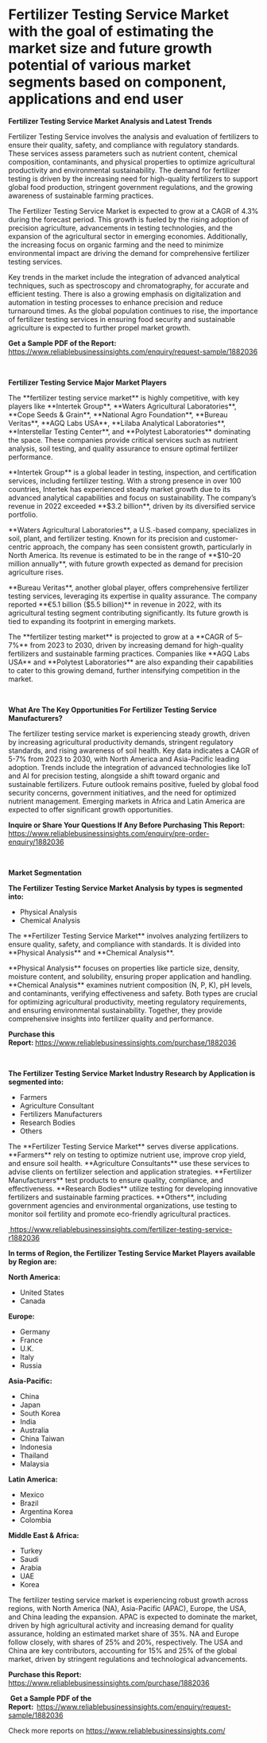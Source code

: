 <p><h1>Fertilizer Testing Service Market with the goal of estimating the market size and future growth potential of various market segments based on component, applications and end user</h1></p><p><strong>Fertilizer Testing Service Market Analysis and Latest Trends</strong></p>
<p><p>Fertilizer Testing Service involves the analysis and evaluation of fertilizers to ensure their quality, safety, and compliance with regulatory standards. These services assess parameters such as nutrient content, chemical composition, contaminants, and physical properties to optimize agricultural productivity and environmental sustainability. The demand for fertilizer testing is driven by the increasing need for high-quality fertilizers to support global food production, stringent government regulations, and the growing awareness of sustainable farming practices.</p><p>The Fertilizer Testing Service Market is expected to grow at a CAGR of 4.3% during the forecast period. This growth is fueled by the rising adoption of precision agriculture, advancements in testing technologies, and the expansion of the agricultural sector in emerging economies. Additionally, the increasing focus on organic farming and the need to minimize environmental impact are driving the demand for comprehensive fertilizer testing services.</p><p>Key trends in the market include the integration of advanced analytical techniques, such as spectroscopy and chromatography, for accurate and efficient testing. There is also a growing emphasis on digitalization and automation in testing processes to enhance precision and reduce turnaround times. As the global population continues to rise, the importance of fertilizer testing services in ensuring food security and sustainable agriculture is expected to further propel market growth.</p></p>
<p><strong>Get a Sample PDF of the Report:&nbsp;</strong> <a href="https://www.reliablebusinessinsights.com/enquiry/request-sample/1882036?utm_campaign=62&utm_medium=2&utm_source=Github&utm_content=ia&utm_term=21012025&utm_id=fertilizer-testing-service">https://www.reliablebusinessinsights.com/enquiry/request-sample/1882036</a></p>
<p>&nbsp;</p>
<p><strong>Fertilizer Testing Service Major Market Players</strong></p>
<p><p>The **fertilizer testing service market** is highly competitive, with key players like **Intertek Group**, **Waters Agricultural Laboratories**, **Cope Seeds & Grain**, **National Agro Foundation**, **Bureau Veritas**, **AGQ Labs USA**, **Lilaba Analytical Laboratories**, **Interstellar Testing Center**, and **Polytest Laboratories** dominating the space. These companies provide critical services such as nutrient analysis, soil testing, and quality assurance to ensure optimal fertilizer performance.</p><p>**Intertek Group** is a global leader in testing, inspection, and certification services, including fertilizer testing. With a strong presence in over 100 countries, Intertek has experienced steady market growth due to its advanced analytical capabilities and focus on sustainability. The company’s revenue in 2022 exceeded **$3.2 billion**, driven by its diversified service portfolio.</p><p>**Waters Agricultural Laboratories**, a U.S.-based company, specializes in soil, plant, and fertilizer testing. Known for its precision and customer-centric approach, the company has seen consistent growth, particularly in North America. Its revenue is estimated to be in the range of **$10–20 million annually**, with future growth expected as demand for precision agriculture rises.</p><p>**Bureau Veritas**, another global player, offers comprehensive fertilizer testing services, leveraging its expertise in quality assurance. The company reported **€5.1 billion ($5.5 billion)** in revenue in 2022, with its agricultural testing segment contributing significantly. Its future growth is tied to expanding its footprint in emerging markets.</p><p>The **fertilizer testing market** is projected to grow at a **CAGR of 5–7%** from 2023 to 2030, driven by increasing demand for high-quality fertilizers and sustainable farming practices. Companies like **AGQ Labs USA** and **Polytest Laboratories** are also expanding their capabilities to cater to this growing demand, further intensifying competition in the market.</p></p>
<p>&nbsp;</p>
<p><strong>What Are The Key Opportunities For Fertilizer Testing Service Manufacturers?</strong></p>
<p><p>The fertilizer testing service market is experiencing steady growth, driven by increasing agricultural productivity demands, stringent regulatory standards, and rising awareness of soil health. Key data indicates a CAGR of 5-7% from 2023 to 2030, with North America and Asia-Pacific leading adoption. Trends include the integration of advanced technologies like IoT and AI for precision testing, alongside a shift toward organic and sustainable fertilizers. Future outlook remains positive, fueled by global food security concerns, government initiatives, and the need for optimized nutrient management. Emerging markets in Africa and Latin America are expected to offer significant growth opportunities.</p></p>
<p><strong>Inquire or Share Your Questions If Any Before Purchasing This Report:</strong> <a href="https://www.reliablebusinessinsights.com/enquiry/pre-order-enquiry/1882036?utm_campaign=62&utm_medium=2&utm_source=Github&utm_content=ia&utm_term=21012025&utm_id=fertilizer-testing-service">https://www.reliablebusinessinsights.com/enquiry/pre-order-enquiry/1882036</a></p>
<p>&nbsp;</p>
<p><strong>Market Segmentation</strong></p>
<p><strong>The Fertilizer Testing Service Market Analysis by types is segmented into:</strong></p>
<p><ul><li>Physical Analysis</li><li>Chemical Analysis</li></ul></p>
<p><p>The **Fertilizer Testing Service Market** involves analyzing fertilizers to ensure quality, safety, and compliance with standards. It is divided into **Physical Analysis** and **Chemical Analysis**.  </p><p>**Physical Analysis** focuses on properties like particle size, density, moisture content, and solubility, ensuring proper application and handling. **Chemical Analysis** examines nutrient composition (N, P, K), pH levels, and contaminants, verifying effectiveness and safety. Both types are crucial for optimizing agricultural productivity, meeting regulatory requirements, and ensuring environmental sustainability. Together, they provide comprehensive insights into fertilizer quality and performance.</p></p>
<p><strong>Purchase this Report:&nbsp;</strong><a href="https://www.reliablebusinessinsights.com/purchase/1882036?utm_campaign=62&utm_medium=2&utm_source=Github&utm_content=ia&utm_term=21012025&utm_id=fertilizer-testing-service">https://www.reliablebusinessinsights.com/purchase/1882036</a></p>
<p>&nbsp;</p>
<p><strong>The Fertilizer Testing Service Market Industry Research by Application is segmented into:</strong></p>
<p><ul><li>Farmers</li><li>Agriculture Consultant</li><li>Fertilizers Manufacturers</li><li>Research Bodies</li><li>Others</li></ul></p>
<p><p>The **Fertilizer Testing Service Market** serves diverse applications. **Farmers** rely on testing to optimize nutrient use, improve crop yield, and ensure soil health. **Agriculture Consultants** use these services to advise clients on fertilizer selection and application strategies. **Fertilizer Manufacturers** test products to ensure quality, compliance, and effectiveness. **Research Bodies** utilize testing for developing innovative fertilizers and sustainable farming practices. **Others**, including government agencies and environmental organizations, use testing to monitor soil fertility and promote eco-friendly agricultural practices.</p></p>
<p><a href="https://www.reliablebusinessinsights.com/fertilizer-testing-service-r1882036?utm_campaign=62&utm_medium=2&utm_source=Github&utm_content=ia&utm_term=21012025&utm_id=fertilizer-testing-service">&nbsp;https://www.reliablebusinessinsights.com/fertilizer-testing-service-r1882036</a></p>
<p><strong>In terms of Region, the Fertilizer Testing Service Market Players available by Region are:</strong></p>
<p>
    <p> <strong> North America: </strong>
        <ul>
            <li>United States</li>
            <li>Canada</li>
        </ul>
        </p> 
    <p> <strong> Europe: </strong>
        <ul>
            <li>Germany</li>
            <li>France</li>
            <li>U.K.</li>
            <li>Italy</li>
            <li>Russia</li>
        </ul>
        </p> 
    <p> <strong> Asia-Pacific: </strong>
        <ul>
            <li>China</li>
            <li>Japan</li>
            <li>South Korea</li>
            <li>India</li>
            <li>Australia</li>
            <li>China Taiwan</li>
            <li>Indonesia</li>
            <li>Thailand</li>
            <li>Malaysia</li>
        </ul>
        </p> 
    <p> <strong> Latin America: </strong>
        <ul>
            <li>Mexico</li>
            <li>Brazil</li>
            <li>Argentina Korea</li>
            <li>Colombia</li>
        </ul>
        </p> 
    <p> <strong> Middle East & Africa: </strong>
        <ul>
            <li>Turkey</li>
            <li>Saudi</li>
            <li>Arabia</li>
            <li>UAE</li>
            <li>Korea</li>
        </ul>
    </p>
    </p>
<p><p>The fertilizer testing service market is experiencing robust growth across regions, with North America (NA), Asia-Pacific (APAC), Europe, the USA, and China leading the expansion. APAC is expected to dominate the market, driven by high agricultural activity and increasing demand for quality assurance, holding an estimated market share of 35%. NA and Europe follow closely, with shares of 25% and 20%, respectively. The USA and China are key contributors, accounting for 15% and 25% of the global market, driven by stringent regulations and technological advancements.</p></p>
<p><strong>Purchase this Report: </strong><a href="https://www.reliablebusinessinsights.com/purchase/1882036?utm_campaign=62&utm_medium=2&utm_source=Github&utm_content=ia&utm_term=21012025&utm_id=fertilizer-testing-service">https://www.reliablebusinessinsights.com/purchase/1882036</a></p>
<p>&nbsp;<strong>Get a Sample PDF of the Report:&nbsp;&nbsp;</strong><a href="https://www.reliablebusinessinsights.com/enquiry/request-sample/1882036?utm_campaign=62&utm_medium=2&utm_source=Github&utm_content=ia&utm_term=21012025&utm_id=fertilizer-testing-service">https://www.reliablebusinessinsights.com/enquiry/request-sample/1882036</a></p>
<p><strong></strong></p>
<p>Check more reports on <a href="https://www.reliablebusinessinsights.com/?utm_campaign=62&utm_medium=2&utm_source=Github&utm_content=ia&utm_term=21012025&utm_id=fertilizer-testing-service">https://www.reliablebusinessinsights.com/</a></p>